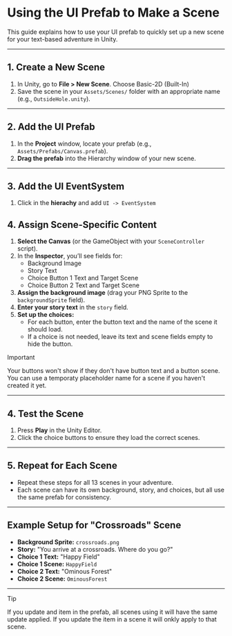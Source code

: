 # Using the UI Prefab to Make a Scene

This guide explains how to use your UI prefab to quickly set up a new scene for your text-based adventure in Unity.

---

## 1. Create a New Scene

1. In Unity, go to **File > New Scene**. Choose Basic-2D (Built-In) 
2. Save the scene in your `Assets/Scenes/` folder with an appropriate name (e.g., `OutsideHole.unity`).

---

## 2. Add the UI Prefab

1. In the **Project** window, locate your prefab (e.g., `Assets/Prefabs/Canvas.prefab`).
2. **Drag the prefab** into the Hierarchy window of your new scene.

---

## 3. Add the UI EventSystem

 1. Click in the **hierachy** and add ```UI -> EventSystem```

## 4. Assign Scene-Specific Content

1. **Select the Canvas** (or the GameObject with your `SceneController` script).
2. In the **Inspector**, you’ll see fields for:
    - Background Image
    - Story Text
    - Choice Button 1 Text and Target Scene
    - Choice Button 2 Text and Target Scene
3. **Assign the background image** (drag your PNG Sprite to the `backgroundSprite` field).
4. **Enter your story text** in the `story` field.
5. **Set up the choices:**
    - For each button, enter the button text and the name of the scene it should load.
    - If a choice is not needed, leave its text and scene fields empty to hide the button.

> [!IMPORTANT]
> Your buttons won't show if they don't have button text and a button scene. You can use a temporaty placeholder name for a scene if you haven't created it yet.

---

## 4. Test the Scene

1. Press **Play** in the Unity Editor.
2. Click the choice buttons to ensure they load the correct scenes.

---

## 5. Repeat for Each Scene

- Repeat these steps for all 13 scenes in your adventure.
- Each scene can have its own background, story, and choices, but all use the same prefab for consistency.

---

## Example Setup for "Crossroads" Scene

- **Background Sprite:** `crossroads.png`
- **Story:** "You arrive at a crossroads. Where do you go?"
- **Choice 1 Text:** "Happy Field"
- **Choice 1 Scene:** `HappyField`
- **Choice 2 Text:** "Ominous Forest"
- **Choice 2 Scene:** `OminousForest`

---

> [!TIP]
>  If you update and item in the prefab, all scenes using it will have the same update applied. If you update the item in a scene it will onkly apply to that scene.
